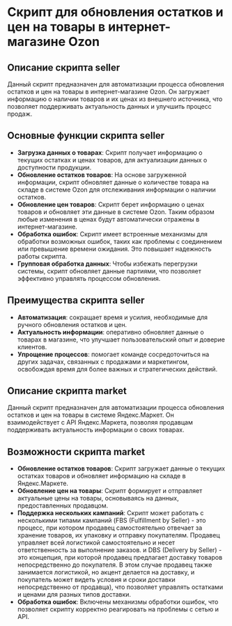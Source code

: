 # Скрипт для обновления остатков и цен на товары в интернет-магазине Ozon

## Описание скрипта seller
Данный скрипт предназначен для автоматизации процесса обновления остатков и цен на товары в интернет-магазине Ozon. Он загружает информацию о наличии товаров и их ценах из внешнего источника, что позволяет поддерживать актуальность данных и улучшить процесс продаж.

## Основные функции скрипта seller
- **Загрузка данных о товарах**: Скрипт получает информацию о текущих остатках и ценах товаров, для актуализации данных о доступности продукции.
- **Обновление остатков товаров**: На основе загруженной информации, скрипт обновляет данные о количестве товара на складе в системе Ozon для отслеживания информации о наличии остатков.
- **Обновление цен товаров**: Скрипт берет информацию о ценах товаров и обновляет эти данные в системе Ozon. Таким образом любые изменения в ценах будут автоматически отражены в интернет-магазине.
- **Обработка ошибок**: Скрипт имеет встроенные механизмы для обработки возможных ошибок, таких как проблемы с соединением или превышение времени ожидания. Это повышает надежность работы скрипта.
- **Групповая обработка данных**: Чтобы избежать перегрузки системы, скрипт обновляет данные партиями, что позволяет эффективно управлять процессом обновления.

## Преимущества скрипта seller
- **Автоматизация**: сокращает время и усилия, необходимые для ручного обновления остатков и цен.
- **Актуальность информации**: оперативно обновляет данные о товарах в магазине, что улучшает пользовательский опыт и доверие клиентов.
- **Упрощение процессов**: помогает команде сосредоточиться на других задачах, связанных с продажами и маркетингом, освобождая время для более важных и стратегических действий.

## Описание скрипта market
Данный скрипт предназначен для автоматизации процесса обновления остатков и цен на товары в системе Яндекс.Маркет. Он взаимодействует с API Яндекс.Маркета, позволяя продавцам поддерживать актуальность информации о своих товарах.

## Возможности скрипта market
- **Обновление остатков товаров**: Скрипт загружает данные о текущих остатках товаров и обновляет информацию на складе в Яндекс.Маркете.
- **Обновление цен на товары**: Скрипт формирует и отправляет актуальные цены на товары, основываясь на данных, предоставленных продавцом.
- **Поддержка нескольких кампаний**: Скрипт может работать с несколькими типами кампаний (FBS (Fulfillment by Seller) - это процесс, при котором продавец самостоятельно отвечает за хранение товаров, их упаковку и отправку покупателям. Продавец управляет всей логистикой самостоятельно и несет ответственность за выполнение заказов. 
и DBS (Delivery by Seller) - это концепция, при которой продавец предлагает доставку товаров непосредственно до покупателя. В этом случае продавец также занимается логистикой, но акцент делается на доставку, и покупатель может видеть условия и сроки доставки непосредственно от продавца), что позволяет управлять остатками и ценами для разных типов доставки.
- **Обработка ошибок**: Включены механизмы обработки ошибок, что позволяет скрипту корректно реагировать на проблемы с сетью и API.